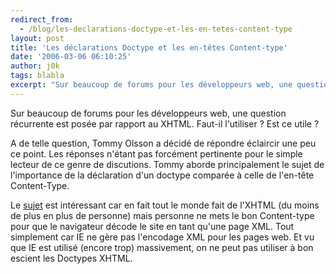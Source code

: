 ```yaml
---
redirect_from:
  - /blog/les-declarations-doctype-et-les-en-tetes-content-type
layout: post
title: 'Les déclarations Doctype et les en-têtes Content-type'
date: '2006-03-06 06:10:25'
author: j0k
tags: blabla
excerpt: "Sur beaucoup de forums pour les développeurs web, une question récurrente est posée par rapport au XHTML.      \nFaut-il l'utiliser ? Est ce utile ?   \n  \nA de telle question, Tommy Olsson a décidé de répondre éclaircir une peu ce point. Les réponses n'étant pas forcément pertinente pour le simple lecteur de ce genre de discutions. Tommy aborde      …"
---
```


Sur beaucoup de forums pour les développeurs web, une question récurrente est posée par rapport au XHTML.
Faut-il l'utiliser ? Est ce utile ?

A de telle question, Tommy Olsson a décidé de répondre éclaircir une peu ce point. Les réponses n'étant pas forcément pertinente pour le simple lecteur de ce genre de discutions. Tommy aborde principalement le sujet de l'importance de la déclaration d'un doctype comparée à celle de l'en-tête Content-Type.

Le [sujet](http://www.pompage.net/pompe/doctypecontenttype/) est intéressant car en fait tout le monde fait de l'XHTML (du moins de plus en plus de personne) mais personne ne mets le bon Content-type pour que le navigateur décode le site en tant qu'une page XML. Tout simplement car IE ne gère pas l'encodage XML pour les pages web. Et vu que IE est utilisé (encore trop) massivement, on ne peut pas utiliser à bon escient les Doctypes XHTML.
